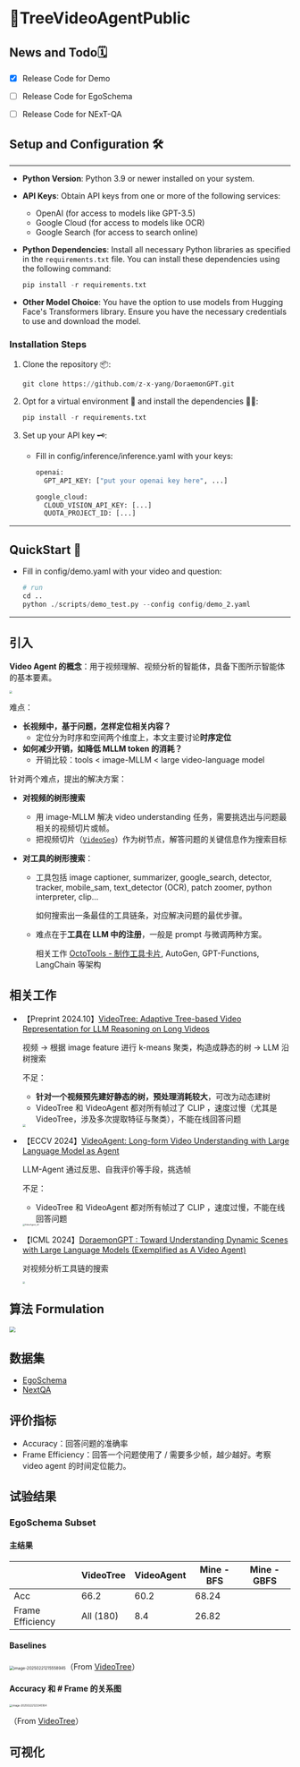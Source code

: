 # 🌲TreeVideoAgentPublic

## News and Todo🗓️

- [x] Release Code for Demo

- [ ] Release Code for EgoSchema

- [ ] Release Code for NExT-QA

## Setup and Configuration 🛠️

***

- **Python Version**: Python 3.9 or newer installed on your system.

- **API Keys**: Obtain API keys from one or more of the following services:

  - OpenAI (for access to models like GPT-3.5)
  - Google Cloud (for access to models like OCR)
  - Google Search (for access to search online)

- **Python Dependencies**: Install all necessary Python libraries as specified in the `requirements.txt` file. You can install these dependencies using the following command:

  ```python
  pip install -r requirements.txt
  ```

- **Other Model Choice**: You have the option to use models from Hugging Face's Transformers library. Ensure you have the necessary credentials to use and download the model.

### Installation Steps

1. Clone the repository 📦:

   ```python
   git clone https://github.com/z-x-yang/DoraemonGPT.git
   ```

2. Opt for a virtual environment 🧹 and install the dependencies 🧑‍🍳:

   ```python
   pip install -r requirements.txt
   ```

3. Set up your API key 🗝️:

   - Fill in config/inference/inference.yaml with your keys:

     ```python
     openai:
       GPT_API_KEY: ["put your openai key here", ...]
     
     google_cloud:
       CLOUD_VISION_API_KEY: [...]
       QUOTA_PROJECT_ID: [...]
     ```

***

## QuickStart 🚀

- Fill in config/demo.yaml with your video and question:

  ```python
  # run
  cd ..                  
  python ./scripts/demo_test.py --config config/demo_2.yaml  
  ```

***

## 

## 引入

**Video Agent 的概念**：用于视频理解、视频分析的智能体，具备下图所示智能体的基本要素。

<img src="assets/agent_lilianweng.png" style="zoom: 33%;" />

难点：

+ **长视频中，基于问题，怎样定位相关内容？**
  + 定位分为时序和空间两个维度上，本文主要讨论**时序定位**
+ **如何减少开销，如降低 MLLM token 的消耗？**
  + 开销比较：tools < image-MLLM < large video-language model

针对两个难点，提出的解决方案：

+ **对视频的树形搜索**

  + 用 image-MLLM 解决 video understanding 任务，需要挑选出与问题最相关的视频切片或帧。
  + 把视频切片（[```VideoSeg```](https://github.com/fansunqi/TreeVideoAgent/blob/main/video_seg.py)）作为树节点，解答问题的关键信息作为搜索目标

+ **对工具的树形搜索**：

  + 工具包括 image captioner, summarizer, google_search, detector, tracker, mobile_sam, text_detector (OCR), patch zoomer, python interpreter, clip...  

    如何搜索出一条最佳的工具链条，对应解决问题的最优步骤。

  + 难点在于**工具在 LLM 中的注册**，一般是 prompt 与微调两种方案。

    相关工作 [OctoTools - 制作工具卡片](https://octotools.github.io/), AutoGen, GPT-Functions, LangChain 等架构

    

## 相关工作

+ 【Preprint 2024.10】[VideoTree: Adaptive Tree-based Video Representation for LLM Reasoning on Long Videos](https://videotree2024.github.io/)

  视频 -> 根据 image feature 进行 k-means 聚类，构造成静态的树 -> LLM 沿树搜索

  不足：

  + **针对一个视频预先建好静态的树，预处理消耗较大**，可改为动态建树
  + VideoTree 和 VideoAgent 都对所有帧过了 CLIP ，速度过慢（尤其是 VideoTree，涉及多次提取特征与聚类），不能在线回答问题 

  <img src="assets/VideoTree.png" style="zoom: 33%;" />

+ 【ECCV 2024】[VideoAgent: Long-form Video Understanding with Large Language Model as Agent](https://wxh1996.github.io/VideoAgent-Website/)

  LLM-Agent 通过反思、自我评价等手段，挑选帧

  不足：

  + VideoTree 和 VideoAgent 都对所有帧过了 CLIP ，速度过慢，不能在线回答问题 

  <img src="assets/VideoAgent_stf.png" alt="VideoAgent_stf" style="zoom: 25%;" />

+ 【ICML 2024】[DoraemonGPT : Toward Understanding Dynamic Scenes  with Large Language Models (Exemplified as A Video Agent)](https://z-x-yang.github.io/doraemon-gpt/)

  对视频分析工具链的搜索

  <img src="assets/dgpt.png" style="zoom:25%;" />



## 算法 Formulation

<img src="assets/bfs_gbfs.jpg" style="zoom: 67%;" />



## 数据集

+ [EgoSchema](https://github.com/egoschema/EgoSchema)
+ [NextQA](https://github.com/doc-doc/NExT-QA) 



## 评价指标

+ Accuracy：回答问题的准确率
+ Frame Efficiency：回答一个问题使用了 / 需要多少帧，越少越好。考察 video agent 的时间定位能力。



## 试验结果

### EgoSchema Subset

#### 主结果

|                  | VideoTree | VideoAgent | Mine - BFS | Mine - GBFS |
| ---------------- | --------- | ---------- | ---------- | ----------- |
| Acc              | 66.2      | 60.2       | 68.24      |             |
| Frame Efficiency | All (180) | 8.4        | 26.82      |             |

#### Baselines

<img src="assets/baselines.png" alt="image-20250221215558945" style="zoom:50%;" />（From [VideoTree](https://videotree2024.github.io/)）

#### Accuracy 和 # Frame 的关系图

<img src="assets/performance_num_frame.png" alt="image-20250222123345164" style="zoom: 33%;" />

（From [VideoTree](https://videotree2024.github.io/)）



## 可视化

